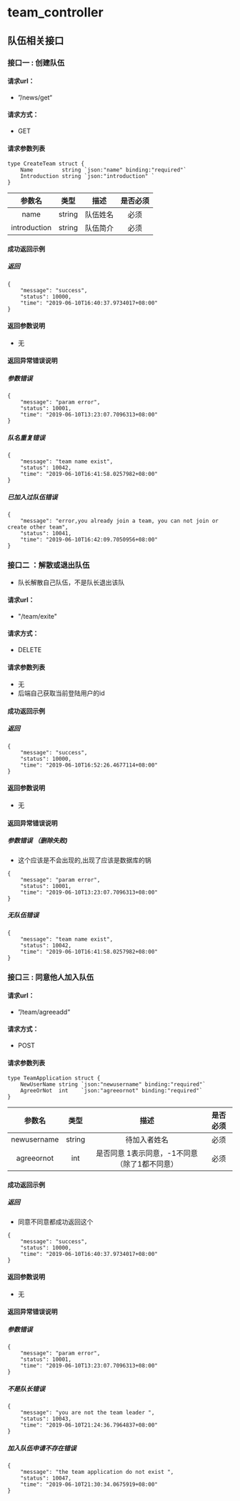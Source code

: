 # team_controller  
## 队伍相关接口

### 接口一 :  创建队伍

#### 请求url：
* ”/news/get“

#### 请求方式：
* GET

#### 请求参数列表
```
type CreateTeam struct {
	Name         string `json:"name" binding:"required"`
	Introduction string `json:"introduction" `
}
```

|   参数名    |  类型  |    描述    |是否必须|
| :---------: | :----: | :--------: | :--------: |
|   name   | string |  队伍姓名  |必须 |
|    introduction  | string |  队伍简介 | 必须|



#### 成功返回示例

##### 返回 
```
{
    "message": "success",
    "status": 10000,
    "time": "2019-06-10T16:40:37.9734017+08:00"
}
```
#### 返回参数说明
* 无

#### 返回异常错误说明
##### 参数错误 
```
{
    "message": "param error",
    "status": 10001,
    "time": "2019-06-10T13:23:07.7096313+08:00"
}
```
##### 队名重复错误 
```
{
    "message": "team name exist",
    "status": 10042,
    "time": "2019-06-10T16:41:58.0257982+08:00"
}
```
##### 已加入过队伍错误 
```
{
    "message": "error,you already join a team, you can not join or create other team",
    "status": 10041,
    "time": "2019-06-10T16:42:09.7050956+08:00"
}
```
### 接口二 ：解散或退出队伍
*  队长解散自己队伍，不是队长退出该队
#### 请求url：
* "/team/exite"

#### 请求方式：
* DELETE

#### 请求参数列表
* 无
* 后端自己获取当前登陆用户的id



#### 成功返回示例
##### 返回 
```
{
    "message": "success",
    "status": 10000,
    "time": "2019-06-10T16:52:26.4677114+08:00"
}
```
#### 返回参数说明
* 无


#### 返回异常错误说明
##### 参数错误 （删除失败)
* 这个应该是不会出现的,出现了应该是数据库的锅
```
{
    "message": "param error",
    "status": 10001,
    "time": "2019-06-10T13:23:07.7096313+08:00"
}
```

##### 无队伍错误 
```
{
    "message": "team name exist",
    "status": 10042,
    "time": "2019-06-10T16:41:58.0257982+08:00"
}
```


### 接口三 :  同意他人加入队伍

#### 请求url：
* ”/team/agreeadd“

#### 请求方式：
* POST

#### 请求参数列表
```
type TeamApplication struct {
	NewUserName string `json:"newusername" binding:"required"`
	AgreeOrNot  int    `json:"agreeornot" binding:"required"`
}
```

|   参数名    |  类型  |    描述    |是否必须|
| :---------: | :----: | :--------: | :--------: |
|  newusername | string |  待加入者姓名  |必须 |
|  agreeornot   | int| 是否同意 1表示同意，-1不同意（除了1都不同意） | 必须|



#### 成功返回示例

##### 返回 
 * 同意不同意都成功返回这个
```
{
    "message": "success",
    "status": 10000,
    "time": "2019-06-10T16:40:37.9734017+08:00"
}
```
#### 返回参数说明
* 无

#### 返回异常错误说明
##### 参数错误 
```
{
    "message": "param error",
    "status": 10001,
    "time": "2019-06-10T13:23:07.7096313+08:00"
}
```
##### 不是队长错误 
```
{
    "message": "you are not the team leader ",
    "status": 10043,
    "time": "2019-06-10T21:24:36.7964837+08:00"
}
```

##### 加入队伍申请不存在错误 
```
{
    "message": "the team application do not exist ",
    "status": 10047,
    "time": "2019-06-10T21:30:34.0675919+08:00"
}
```
